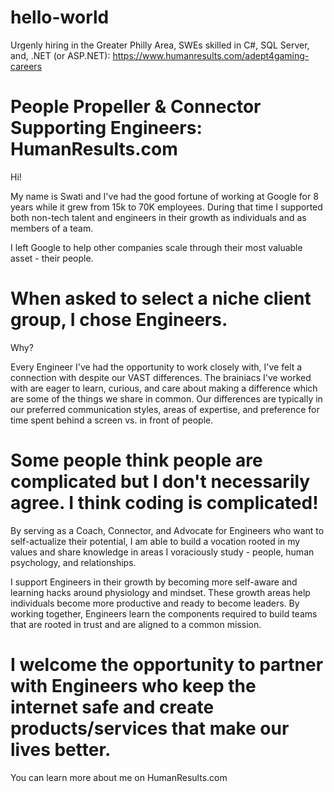 # hello-world
Urgenly hiring in the Greater Philly Area, SWEs skilled in C#, SQL Server, and, .NET (or ASP.NET): https://www.humanresults.com/adept4gaming-careers

People Propeller & Connector Supporting Engineers:  HumanResults.com 
=======
Hi!  

My name is Swati and I've had the good fortune of working at Google for 8 years while it grew from 15k to 70K employees.  During that time I supported both non-tech talent and engineers in their growth as individuals and as members of a team.

I left Google to help other companies scale through their most valuable asset - their people.

When asked to select a niche client group, I chose Engineers.
======
Why?  

Every Engineer I've had the opportunity to work closely with, I've felt a connection with despite our VAST differences.  The brainiacs I've worked with are eager to learn, curious, and care about making a difference which are some of the things we share in common.  Our differences are typically in our preferred communication styles, areas of expertise, and preference for time spent behind a screen vs. in front of people.

Some people think people are complicated but I don't necessarily agree.  I think coding is complicated! 
=====
By serving as a Coach, Connector, and Advocate for Engineers who want to self-actualize their potential, I am able to build a vocation rooted in my values and share knowledge in areas I voraciously study - people, human psychology, and relationships.  

I support Engineers in their growth by becoming more self-aware and learning hacks around physiology and mindset.  These growth areas help individuals become more productive and ready to become leaders. By working together, Engineers learn the components required to build teams that are rooted in trust and are aligned to a common mission.   

I welcome the opportunity to partner with Engineers who keep the internet safe and create products/services that make our lives better.  
====
You can learn more about me on HumanResults.com
